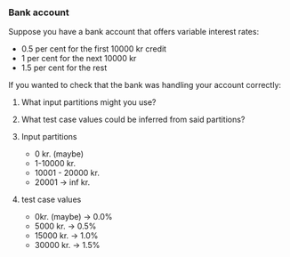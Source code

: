 ### Bank account
Suppose you have a bank account that offers variable interest rates:

- 0.5 per cent for the first 10000 kr credit
- 1 per cent for the next 10000 kr
- 1.5 per cent for the rest

If you wanted to check that the bank was handling your account correctly: 
1. What input partitions might you use?
2. What test case values could be inferred from said partitions?


1. Input partitions
    - 0 kr. (maybe)
    - 1-10000 kr.
    - 10001 - 20000 kr.
    - 20001 -> inf kr.

2. test case values
    - 0kr. (maybe)  -> 0.0%
    - 5000 kr.      -> 0.5%
    - 15000 kr.     -> 1.0%
    - 30000 kr.     -> 1.5%